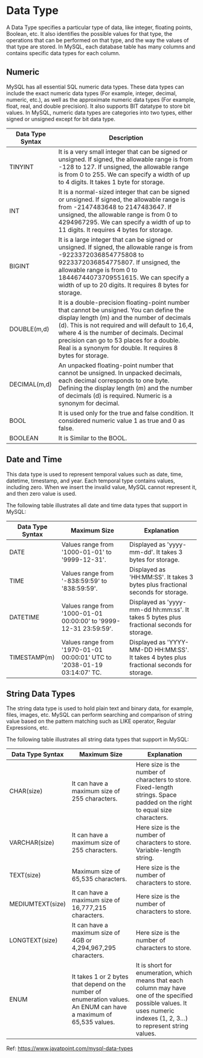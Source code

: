 # Data Type

A Data Type specifies a particular type of data, like integer, floating points, Boolean, etc. It also identifies the possible values for that type, the operations that can be performed on that type, and the way the values of that type are stored. In MySQL, each database table has many columns and contains specific data types for each column.

## Numeric

MySQL has all essential SQL numeric data types. These data types can include the exact numeric data types (For example, integer, decimal, numeric, etc.), as well as the approximate numeric data types (For example, float, real, and double precision). It also supports BIT datatype to store bit values. In MySQL, numeric data types are categories into two types, either signed or unsigned except for bit data type.

| Data Type Syntax    | Description |
| ------------------- | ----------------------------------------------- |
| TINYINT             | It is a very small integer that can be signed or unsigned. If signed, the allowable range is from -128 to 127. If unsigned, the allowable range is from 0 to 255. We can specify a width of up to 4 digits. It takes 1 byte for storage. |
| INT                 | It is a normal-sized integer that can be signed or unsigned. If signed, the allowable range is from -2147483648 to 2147483647. If unsigned, the allowable range is from 0 to 4294967295. We can specify a width of up to 11 digits. It requires 4 bytes for storage. |
| BIGINT              | It is a large integer that can be signed or unsigned. If signed, the allowable range is from -9223372036854775808 to 9223372036854775807. If unsigned, the allowable range is from 0 to 18446744073709551615. We can specify a width of up to 20 digits. It requires 8 bytes for storage. |
| DOUBLE(m,d)         | It is a double-precision floating-point number that cannot be unsigned. You can define the display length (m) and the number of decimals (d). This is not required and will default to 16,4, where 4 is the number of decimals. Decimal precision can go to 53 places for a double. Real is a synonym for double. It requires 8 bytes for storage. |
| DECIMAL(m,d)        | An unpacked floating-point number that cannot be unsigned. In unpacked decimals, each decimal corresponds to one byte. Defining the display length (m) and the number of decimals (d) is required. Numeric is a synonym for decimal. |
| BOOL                | It is used only for the true and false condition. It considered numeric value 1 as true and 0 as false. |
| BOOLEAN             | It is Similar to the BOOL. |

## Date and Time

This data type is used to represent temporal values such as date, time, datetime, timestamp, and year. Each temporal type contains values, including zero. When we insert the invalid value, MySQL cannot represent it, and then zero value is used.

The following table illustrates all date and time data types that support in MySQL:

| Data Type Syntax    | Maximum Size | Explanation |
| ------------------- | ------------ | ----------- |
| DATE                | Values range from '1000-01-01' to '9999-12-31'. | Displayed as 'yyyy-mm-dd'. It takes 3 bytes for storage. |
| TIME                | Values range from '-838:59:59' to '838:59:59'. | Displayed as 'HH:MM:SS'. It takes 3 bytes plus fractional seconds for storage. |
| DATETIME            | Values range from '1000-01-01 00:00:00' to '9999-12-31 23:59:59'. | Displayed as 'yyyy-mm-dd hh:mm:ss'. It takes 5 bytes plus fractional seconds for storage. |
| TIMESTAMP(m)        | Values range from '1970-01-01 00:00:01' UTC to '2038-01-19 03:14:07' TC. | Displayed as 'YYYY-MM-DD HH:MM:SS'. It takes 4 bytes plus fractional seconds for storage. |

## String Data Types

The string data type is used to hold plain text and binary data, for example, files, images, etc. MySQL can perform searching and comparison of string value based on the pattern matching such as LIKE operator, Regular Expressions, etc.

The following table illustrates all string data types that support in MySQL:

| Data Type Syntax    | Maximum Size | Explanation |
| ------------------- | ------------ | ----------- |
| CHAR(size)          | It can have a maximum size of 255 characters. | Here size is the number of characters to store. Fixed-length strings. Space padded on the right to equal size characters. |
| VARCHAR(size) | It can have a maximum size of 255 characters. | Here size is the number of characters to store. Variable-length string. |
| TEXT(size) | Maximum size of 65,535 characters. | Here size is the number of characters to store. |
| MEDIUMTEXT(size) | It can have a maximum size of 16,777,215 characters. | Here size is the number of characters to store. |
| LONGTEXT(size) | It can have a maximum size of 4GB or 4,294,967,295 characters. | Here size is the number of characters to store. |
| ENUM |  It takes 1 or 2 bytes that depend on the number of enumeration values. An ENUM can have a maximum of 65,535 values. | It is short for enumeration, which means that each column may have one of the specified possible values. It uses numeric indexes (1, 2, 3…) to represent string values. |

Ref: <https://www.javatpoint.com/mysql-data-types>
